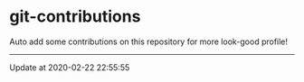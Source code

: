 # git-contributions

Auto add some contributions on this repository for more look-good profile!

---

Update at 2020-02-22 22:55:55
